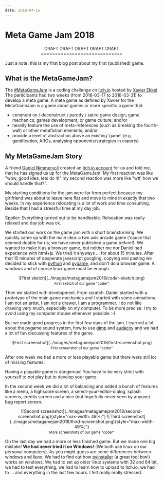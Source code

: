 ```yaml
---
date: 2018-04-16
---
```


Meta Game Jam 2018
==================

<center>
DRAFT DRAFT DRAFT DRAFT DRAFT
=============================
</center>

Just a note: this is my first blog post about my first (published) game.


What is the MetaGameJam?
------------------------

The [#MetaGameJam](https://twitter.com/hashtag/MetaGameJam) is a coding
challenge on [itch.io](https://itch.io/) hosted by [Xavier
Ekkel](https://xavierekkel.itch.io/). The participants had two weeks (from
2018-03-17 to 2018-03-31) to develop a meta game.  A meta game as defined by
Xavier for the MetaGameJam is a game about games or more specific a game that:

- comment on / deconstruct / parody / satire game design, game mechanics, games development, or game culture; and/or
- heavily feature the use of meta-references (such as breaking the fourth-wall) or other metafiction elements; and/or
- provide a level of abstraction above an existing 'game' (e.g. gamification, ARGs, analysing opponents/strategies in esports)


My MetaGameJam Story
--------------------

A friend [Daniel Nimmervoll](https://github.com/Nimmda) created an
[itch.io account](https://thinkdownstairs.itch.io/) for us and told me, that
he has signed us up for the MetaGameJam! My first reaction was like "wow, good
idea, lets do it!" my second reaction was more like "wtf, how we should handle
that?".

My starting conditions for the jam were far from perfect because my girlfriend
was about to leave here flat and move to mine in exactly that two weeks. In my
experience relocating is a lot of work and time consuming. Beside that I had a
stressful time at my day job.

Spoiler: Everything turned out to be handleable. Relocation was really relaxed
and day job was ok.

We started our work on the game jam with a short brainstorming. We quickly came
up with the main idea: a two axis arcade game ('cause that seemed doable for us;
we have never published a game before!). We wanted to make it as a browser game,
but neither me nor Daniel had experience with html+js. We tried it anyways ...
for about 15 minutes. After that 15 minutes of desperate javascript googling,
copying and pasting we decided to stick with
[python](https://www.python.org/) and [pygame](https://www.pygame.org/docs/),
and don't do a browser game. A windows and of course linux game must be enough.

<center>
![First sketch](../images/metagamejam2018/coder-sketch.png)
<br/><small>First sketch of our game "coder"</small>
</center>

Then we started with development. From scratch. Daniel started with a prototype of
the main game mechanics and I started with some animations. I am not an artist,
I am not a drawer, I am a programmer. I do not like drawing very much,
especially on my computer. To be more precise: I try to avoid using my computer
mouse whenever possible :-)

But we made good progress in the first few days of the jam. I learned a lot
about the pygame sound system, how to use [gimp](https://www.gimp.org/) and
[audacity](https://www.audacityteam.org/) and we had a lot of fun discussing
features of the game.

<center>
![First screenshot](../images/metagamejam2018/first-screenshot.png)
<br/><small>First screenshot of our game "coder"</small>
</center>

After one week we had a more or less playable game but there were still lot of
missing features.

Having a playable game is dangerous! You have to be very strict with yourself to
not play but to develop your game.

In the second week we did a lot of balancing and added a bunch of features like
a menu, a highscore screen, a select-your-editor-dialog, splash screens, credits
screen and a nice (but hopefully never seen by anyone) bug report screen.

<center>
![Second screenshot](../images/metagamejam2018/second-screenshot.png){style="max-width: 49%;"}
![Third screenshot](../images/metagamejam2018/third-screenshot.png){style="max-width: 49%;"}
<br/><small>More screenshots of our game "coder"</small>
</center>

On the last day we had a more or less finished game. But we made one big
mistake! **We had never tried it on Windows!** (We both use linux on our
personal computers). As you might guess are some differences between windows
and liunx. We had to find out how [pyinstaller](https://www.pyinstaller.org/) (a
great tool btw!) works on windows. We had to set up older linux systems with 32
and 64 bit, we had to test everything, we had to learn how to upload to itch.io,
we had to ... and everything in the last few hours. I felt really really
stressed.









